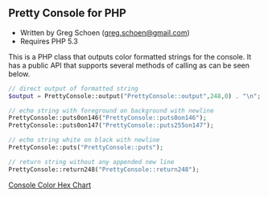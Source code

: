 ## Pretty Console for PHP

 * Written by Greg Schoen (greg.schoen@gmail.com)
 * Requires PHP 5.3

This is a PHP class that outputs color formatted strings for the console. It has a public API that supports several methods of calling as can be seen below.

``` php
// direct output of formatted string
$output = PrettyConsole::output("PrettyConsole::output",248,0) . "\n";

// echo string with foreground on background with newline
PrettyConsole::puts0on146("PrettyConsole::puts0on146");
PrettyConsole::puts0on147("PrettyConsole::puts255on147");

// echo string white on black with newline
PrettyConsole::puts("PrettyConsole::puts");

// return string without any appended new line
PrettyConsole::return248("PrettyConsole::return248");
```

[Console Color Hex Chart](http://upload.wikimedia.org/wikipedia/commons/9/95/Xterm_color_chart.png)

